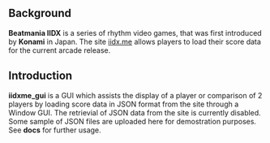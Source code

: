 ## Background 
**Beatmania IIDX** is a series of rhythm video games, that was first introduced by **Konami** in Japan. The site [iidx.me](https://iidx.me/ "iidx.me")  allows players to load their score data for the current arcade release.

## Introduction
**iidxme_gui** is a GUI which assists the display of a player or comparison of 2 players by loading score data in JSON format from the site through a Window GUI. The retrievial of JSON data from the site is currently disabled. Some sample of JSON files are uploaded here for demostration purposes. See **docs** for further usage.